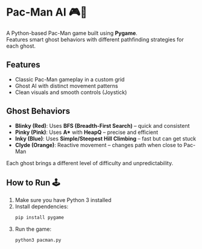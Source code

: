 # Pac-Man AI 🎮👻

A Python-based Pac-Man game built using **Pygame**.  
Features smart ghost behaviors with different pathfinding strategies for each ghost.

## Features
- Classic Pac-Man gameplay in a custom grid  
- Ghost AI with distinct movement patterns  
- Clean visuals and smooth controls (Joystick)  

## Ghost Behaviors
- **Blinky (Red)**: Uses **BFS (Breadth-First Search)** – quick and consistent  
- **Pinky (Pink)**: Uses **A\*** with **HeapQ** – precise and efficient  
- **Inky (Blue)**: Uses **Simple/Steepest Hill Climbing** – fast but can get stuck  
- **Clyde (Orange)**: Reactive movement – changes path when close to Pac-Man  

Each ghost brings a different level of difficulty and unpredictability.

## How to Run 🕹️

1. Make sure you have Python 3 installed  
2. Install dependencies:  
   ```bash
   pip install pygame
   
3. Run the game:  
   ```bash
   python3 pacman.py
   
